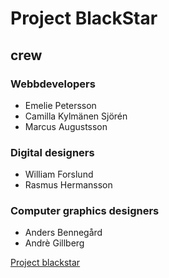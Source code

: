 
<img href="http://giphygifs.s3.amazonaws.com/media/11V6rs3BsLzVcs/giphy.gif" width="100%">


# Project BlackStar


## crew
### Webbdevelopers
* Emelie Petersson
* Camilla Kylmänen Sjörén 
* Marcus Augustsson 


### Digital designers
* William Forslund 
* Rasmus Hermansson 

### Computer graphics designers
* Anders Bennegård 
* Andrè Gillberg 


[Project blackstar](https://project-blackstar13.netlify.com/)

